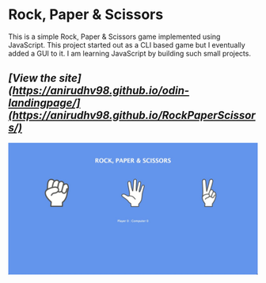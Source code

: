 # Rock, Paper & Scissors
This is a simple Rock, Paper &amp; Scissors game implemented using JavaScript. This project started out as a CLI based game but I eventually added a GUI to it. I am learning JavaScript by building such small projects.


## _[View the site](https://anirudhv98.github.io/odin-landingpage/](https://anirudhv98.github.io/RockPaperScissors/)_



<img src = "https://github.com/anirudhv98/RockPaperScissors/blob/main/images/preview.jpeg" width = "600">

